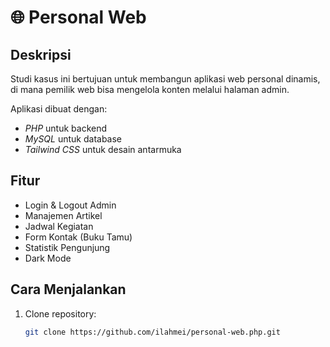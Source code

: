 # 🌐 Personal Web

## Deskripsi
Studi kasus ini bertujuan untuk membangun aplikasi web personal dinamis, di mana pemilik web bisa mengelola konten melalui halaman admin.

Aplikasi dibuat dengan:
- *PHP* untuk backend
- *MySQL* untuk database
- *Tailwind CSS* untuk desain antarmuka

## Fitur
- Login & Logout Admin
- Manajemen Artikel
- Jadwal Kegiatan
- Form Kontak (Buku Tamu)
- Statistik Pengunjung
- Dark Mode

## Cara Menjalankan
1. Clone repository:
   ```bash
   git clone https://github.com/ilahmei/personal-web.php.git
